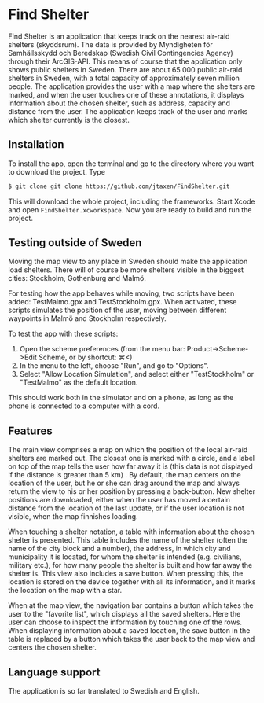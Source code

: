 # Find Shelter

Find Shelter is an application that keeps track on the nearest air-raid shelters (skyddsrum). The data is provided by Myndigheten för Samhällsskydd och Beredskap (Swedish Civil Contingencies Agency) through their ArcGIS-API. This means of course that the application only shows public shelters in Sweden. There are about 65 000 public air-raid shelters in Sweden, with a total capacity of approximately seven million people. The application provides the user with a map where the shelters are marked, and when the user touches one of these annotations, it displays information about the chosen shelter, such as address, capacity and distance from the user. The application keeps track of the user and marks which shelter currently is the closest.

## Installation

To install the app, open the terminal and go to the directory where you want to download the project. Type

```bash
$ git clone git clone https://github.com/jtaxen/FindShelter.git
```

This will download the whole project, including the frameworks. Start Xcode and open ```FindShelter.xcworkspace```. Now you are ready to build and run the project.

## Testing outside of Sweden

Moving the map view to any place in Sweden should make the application load shelters. There will of course be more shelters visible in the biggest cities: Stockholm, Gothenburg and Malmö.

For testing how the app behaves while moving, two scripts have been added: TestMalmo.gpx and TestStockholm.gpx. When activated, these scripts simulates the position of the user, moving between different waypoints in Malmö and Stockholm respectively.

To test the app with these scripts:

1. Open the scheme preferences (from the menu bar: Product->Scheme->Edit Scheme, or by shortcut: ⌘<)
2. In the menu to the left, choose "Run", and go to "Options".
3. Select "Allow Location Simulation", and select either "TestStockholm" or "TestMalmo" as the default location.

This should work both in the simulator and on a phone, as long as the phone is connected to a computer with a cord.

## Features

The main view comprises a map on which the position of the local air-raid shelters are marked out. The closest one is marked with a circle, and a label on top of the map tells the user how far away it is (this data is not displayed if the distance is greater than 5 km) . By default, the map centers on the location of the user, but he or she can drag around the map and always return the view to his or her position by pressing a back-button. New shelter positions are downloaded, either when the user has moved a certain distance from the location of the last update, or if the user location is not visible, when the map finnishes loading.

When touching a shelter notation, a table with information about the chosen shelter is presented. This table includes the name of the shelter (often the name of the city block and a number), the address, in which city and municipality it is located, for whom the shelter is intended (e.g. civilians, military etc.), for how many people the shelter is built and how far away the shelter is. This view also includes a save button. When pressing this, the location is stored on the device together with all its information, and it marks the location on the map with a star.

When at the map view, the navigation bar contains a button which takes the user to the "favorite list", which displays all the saved shelters. Here the user can choose to inspect the information by touching one of the rows. When displaying information about a saved location, the save button in the table is replaced by a button which takes the user back to the map view and centers the chosen shelter.

## Language support

The application is so far translated to Swedish and English.
